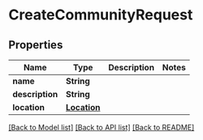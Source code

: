 # CreateCommunityRequest

## Properties
Name | Type | Description | Notes
------------ | ------------- | ------------- | -------------
**name** | **String** |  | 
**description** | **String** |  | 
**location** | [**Location**](Location.md) |  | 

[[Back to Model list]](../README.md#documentation-for-models) [[Back to API list]](../README.md#documentation-for-api-endpoints) [[Back to README]](../README.md)


